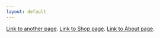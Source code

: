 ```yaml
---
layout: default
---
```



[Link to another page](./another-page.html).
[Link to Shop page](./shop.md).
[Link to About page](./about).

